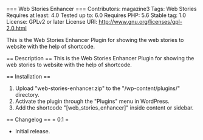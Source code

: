 === Web Stories Enhancer ===
Contributors: magazine3
Tags: Web Stories
Requires at least: 4.0
Tested up to: 6.0
Requires PHP: 5.6
Stable tag: 1.0
License: GPLv2 or later
License URI: http://www.gnu.org/licenses/gpl-2.0.html

This is the Web Stories Enhancer Plugin for showing the web stories to website with the help of shortcode.

== Description ==
This is the Web Stories Enhancer Plugin for showing the web stories to website with the help of shortcode.

== Installation ==
1. Upload \"web-stories-enhancer.zip\" to the \"/wp-content/plugins/\" directory.
1. Activate the plugin through the \"Plugins\" menu in WordPress.
1. Add the shortcode \"[web_stories_enhancer]\" inside content or sidebar.

== Changelog ==
= 0.1 =
* Initial release.